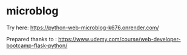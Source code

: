 # microblog

Try here:
https://python-web-microblog-k676.onrender.com/

Prepared thanks to :
https://www.udemy.com/course/web-developer-bootcamp-flask-python/